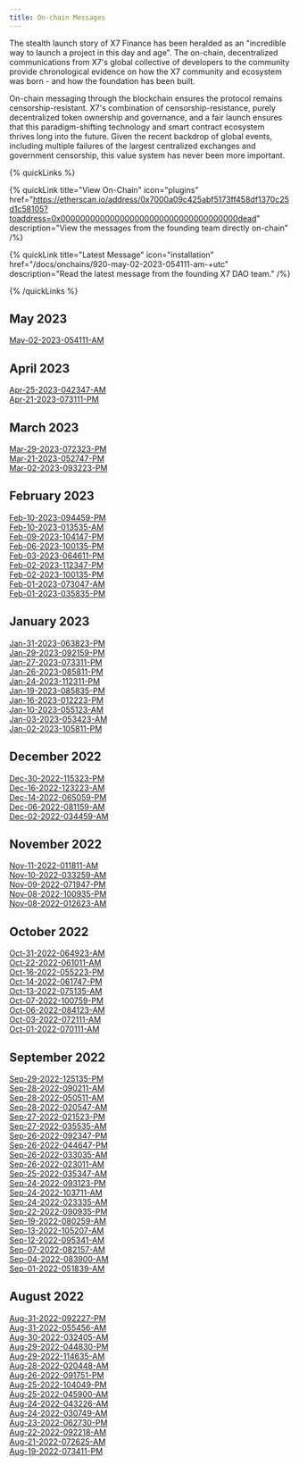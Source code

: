 ```yaml
---
title: On-chain Messages
---
```


The stealth launch story of X7 Finance has been heralded as an "incredible way to launch a project in this day and age". The on-chain, decentralized communications from X7's global collective of developers to the community provide chronological evidence on how the X7 community and ecosystem was born - and how the foundation has been built.

On-chain messaging through the blockchain ensures the protocol remains censorship-resistant. X7's combination of censorship-resistance, purely decentralized token ownership and governance, and a fair launch ensures that this paradigm-shifting technology and smart contract ecosystem thrives long into the future. Given the recent backdrop of global events, including multiple failures of the largest centralized exchanges and government censorship, this value system has never been more important.

{% quickLinks %}

{% quickLink title="View On-Chain" icon="plugins" href="https://etherscan.io/address/0x7000a09c425abf5173ff458df1370c25d1c58105?toaddress=0x000000000000000000000000000000000000dead" description="View the messages from the founding team directly on-chain" /%}

{% quickLink title="Latest Message" icon="installation" href="/docs/onchains/920-may-02-2023-054111-am-+utc" description="Read the latest message from the founding X7 DAO team." /%}

{% /quickLinks %}

## May 2023

[May-02-2023-054111-AM](/docs/onchains/920-may-02-2023-054111-am-+utc)

## April 2023

[Apr-25-2023-042347-AM](/docs/onchains/921-apr-25-2023-042347-am-+utc)\
[Apr-21-2023-073111-PM](/docs/onchains/922-apr-21-2023-073111-pm-+utc)

## March 2023

[Mar-29-2023-072323-PM](/docs/onchains/923-mar-29-2023-072323-pm-+utc)\
[Mar-21-2023-052747-PM](/docs/onchains/924-mar-21-2023-052747-pm-+utc)\
[Mar-02-2023-093223-PM](/docs/onchains/925-mar-02-2023-093223-pm-+utc)

## February 2023

[Feb-10-2023-094459-PM](/docs/onchains/926-feb-10-2023-094459-pm-+utc)\
[Feb-10-2023-013535-AM](/docs/onchains/927-feb-10-2023-013535-am-+utc)\
[Feb-09-2023-104147-PM](/docs/onchains/928-feb-09-2023-104147-pm-+utc)\
[Feb-06-2023-100135-PM](/docs/onchains/929-feb-06-2023-052259-am-+utc)\
[Feb-03-2023-064611-PM](/docs/onchains/930-feb-03-2023-064611-pm-+utc)\
[Feb-02-2023-112347-PM](/docs/onchains/931-feb-02-2023-112347-pm-+utc)\
[Feb-02-2023-100135-PM](/docs/onchains/932-feb-02-2023-100135-pm-+utc)\
[Feb-01-2023-073047-AM](/docs/onchains/933-feb-01-2023-073047-am-+utc)\
[Feb-01-2023-035835-PM](/docs/onchains/934-feb-01-2023-035835-pm-+utc)

## January 2023

[Jan-31-2023-063823-PM](/docs/onchains/935-jan-31-2023-063823-pm-+utc)\
[Jan-29-2023-092159-PM](/docs/onchains/936-jan-29-2023-092159-pm-+utc)\
[Jan-27-2023-073311-PM](/docs/onchains/937-jan-27-2023-073311-pm-+utc)\
[Jan-26-2023-085811-PM](/docs/onchains/938-jan-26-2023-085811-pm-+utc)\
[Jan-24-2023-112311-PM](/docs/onchains/939-jan-24-2023-112311-pm-+utc)\
[Jan-19-2023-085835-PM](/docs/onchains/940-jan-19-2023-085835-pm-+utc)\
[Jan-16-2023-012223-PM](/docs/onchains/941-jan-16-2023-012223-pm-+utc)\
[Jan-10-2023-055123-AM](/docs/onchains/942-jan-10-2023-055123-am-+utc)\
[Jan-03-2023-053423-AM](/docs/onchains/943-jan-03-2023-053423-am-+utc)\
[Jan-02-2023-105811-PM](/docs/onchains/944-jan-02-2023-105811-pm-+utc)

## December 2022

[Dec-30-2022-115323-PM](/docs/onchains/945-dec-30-2022-115323-pm-+utc)\
[Dec-16-2022-123223-AM](/docs/onchains/946-dec-16-2022-123223-am-+utc)\
[Dec-14-2022-065059-PM](/docs/onchains/947-dec-14-2022-065059-pm-+utc)\
[Dec-06-2022-081159-AM](/docs/onchains/948-dec-06-2022-081159-am-+utc)\
[Dec-02-2022-034459-AM](/docs/onchains/949-dec-02-2022-034459-am-+utc)

## November 2022

[Nov-11-2022-011811-AM](/docs/onchains/950-nov-11-2022-011811-am-+utc)\
[Nov-10-2022-033259-AM](/docs/onchains/951-nov-10-2022-033259-am-+utc)\
[Nov-09-2022-071947-PM](/docs/onchains/952-nov-09-2022-071947-pm-+utc)\
[Nov-08-2022-100935-PM](/docs/onchains/953-nov-08-2022-100935-pm-+utc)\
[Nov-08-2022-012623-AM](/docs/onchains/954-nov-08-2022-012623-am-+utc)

## October 2022

[Oct-31-2022-064923-AM](/docs/onchains/955-oct-31-2022-064923-am-+utc)\
[Oct-22-2022-061011-AM](/docs/onchains/956-oct-22-2022-061011-am-+utc)\
[Oct-16-2022-055223-PM](/docs/onchains/957-oct-16-2022-055223-pm-+utc)\
[Oct-14-2022-061747-PM](/docs/onchains/958-oct-14-2022-061747-pm-+utc)\
[Oct-13-2022-075135-AM](/docs/onchains/959-oct-13-2022-075135-am-+utc)\
[Oct-07-2022-100759-PM](/docs/onchains/960-oct-07-2022-100759-pm-+utc)\
[Oct-06-2022-084123-AM](/docs/onchains/961-oct-06-2022-084123-am-+utc)\
[Oct-03-2022-072111-AM](/docs/onchains/962-oct-03-2022-072111-am-+utc)\
[Oct-01-2022-070111-AM](/docs/onchains/963-oct-01-2022-070111-am-+utc)

## September 2022

[Sep-29-2022-125135-PM](/docs/onchains/964-sep-29-2022-125135-pm-+utc)\
[Sep-28-2022-090211-AM](/docs/onchains/965-sep-28-2022-090211-am-+utc)\
[Sep-28-2022-050511-AM](/docs/onchains/966-sep-28-2022-050511-am-+utc)\
[Sep-28-2022-020547-AM](/docs/onchains/967-sep-28-2022-020547-am-+utc)\
[Sep-27-2022-021523-PM](/docs/onchains/968-sep-27-2022-021523-pm-+utc)\
[Sep-27-2022-035535-AM](/docs/onchains/969-sep-27-2022-035535-am-+utc)\
[Sep-26-2022-092347-PM](/docs/onchains/970-sep-26-2022-092347-pm-+utc)\
[Sep-26-2022-044647-PM](/docs/onchains/971-sep-26-2022-044647-pm-+utc)\
[Sep-26-2022-033035-AM](/docs/onchains/972-sep-26-2022-033035-am-+utc)\
[Sep-26-2022-023011-AM](/docs/onchains/973-sep-26-2022-023011-am-+utc)\
[Sep-25-2022-035347-AM](/docs/onchains/974-sep-25-2022-035347-am-+utc)\
[Sep-24-2022-093123-PM](/docs/onchains/975-sep-24-2022-093123-pm-+utc)\
[Sep-24-2022-103711-AM](/docs/onchains/976-sep-24-2022-103711-am-+utc)\
[Sep-24-2022-023335-AM](/docs/onchains/977-sep-24-2022-023335-am-+utc)\
[Sep-22-2022-090935-PM](/docs/onchains/978-sep-22-2022-090935-pm-+utc)\
[Sep-19-2022-080259-AM](/docs/onchains/979-sep-19-2022-080259-am-+utc)\
[Sep-13-2022-105207-AM](/docs/onchains/980-sep-13-2022-105207-am-+utc)\
[Sep-12-2022-095341-AM](/docs/onchains/981-sep-12-2022-095341-am-+utc)\
[Sep-07-2022-082157-AM](/docs/onchains/982-sep-07-2022-082157-am-+utc)\
[Sep-04-2022-083900-AM](/docs/onchains/983-sep-04-2022-083900-am-+utc)\
[Sep-01-2022-051839-AM](/docs/onchains/984-sep-01-2022-051839-am-+utc)

## August 2022

[Aug-31-2022-092227-PM](/docs/onchains/985-aug-31-2022-092227-pm-+utc)\
[Aug-31-2022-055456-AM](/docs/onchains/986-aug-31-2022-055456-am-+utc)\
[Aug-30-2022-032405-AM](/docs/onchains/987-aug-30-2022-032405-am-+utc)\
[Aug-29-2022-044830-PM](/docs/onchains/988-aug-29-2022-044830-pm-+utc)\
[Aug-29-2022-114635-AM](/docs/onchains/989-aug-29-2022-114635-am-+utc)\
[Aug-28-2022-020448-AM](/docs/onchains/990-aug-28-2022-020448-am-+utc)\
[Aug-26-2022-091751-PM](/docs/onchains/991-aug-26-2022-091751-pm-+utc)\
[Aug-25-2022-104049-PM](/docs/onchains/992-aug-25-2022-104049-pm-+utc)\
[Aug-25-2022-045900-AM](/docs/onchains/993-aug-25-2022-045900-am-+utc)\
[Aug-24-2022-043226-AM](/docs/onchains/994-aug-24-2022-043226-am-+utc)\
[Aug-24-2022-030749-AM](/docs/onchains/995-aug-24-2022-030749-am-+utc)\
[Aug-23-2022-062730-PM](/docs/onchains/996-aug-23-2022-062730-pm-+utc)\
[Aug-22-2022-092218-AM](/docs/onchains/997-aug-22-2022-092218-am-+utc)\
[Aug-21-2022-072625-AM](/docs/onchains/998-aug-21-2022-072625-am-+utc)\
[Aug-19-2022-073411-PM](/docs/onchains/999-aug-19-2022-073411-pm-+utc)
